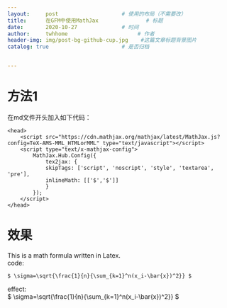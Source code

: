 ```yaml
---
layout:     post                    # 使用的布局（不需要改）
title:      在GFM中使用MathJax               # 标题 
date:       2020-10-27              # 时间
author:     twhhome                      # 作者
header-img: img/post-bg-github-cup.jpg    #这篇文章标题背景图片
catalog: true                       # 是否归档


---
```


<head>
    <script src="https://cdn.mathjax.org/mathjax/latest/MathJax.js?config=TeX-AMS-MML_HTMLorMML" type="text/javascript"></script>
    <script type="text/x-mathjax-config">
        MathJax.Hub.Config({
            tex2jax: {
            skipTags: ['script', 'noscript', 'style', 'textarea', 'pre'],
            inlineMath: [['$','$']]
            }
        });
    </script>
</head>

# 方法1

在md文件开头加入如下代码：
```
<head>
    <script src="https://cdn.mathjax.org/mathjax/latest/MathJax.js?config=TeX-AMS-MML_HTMLorMML" type="text/javascript"></script>
    <script type="text/x-mathjax-config">
        MathJax.Hub.Config({
            tex2jax: {
            skipTags: ['script', 'noscript', 'style', 'textarea', 'pre'],
            inlineMath: [['$','$']]
            }
        });
    </script>
</head>
```

# 效果
This is a math formula written in Latex.  
code:  
```
$ \sigma=\sqrt{\frac{1}{n}{\sum_{k=1}^n(x_i-\bar{x})^2}} $
```
effect:  
$ \sigma=\sqrt{\frac{1}{n}{\sum_{k=1}^n(x_i-\bar{x})^2}} $
